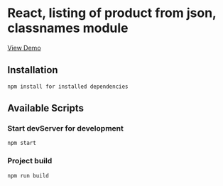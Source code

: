 # React, listing of product from json, classnames module

[View Demo](https://blackwhite2018.github.io/listing-product-from-json)

## Installation

`npm install for installed dependencies`

## Available Scripts

### Start devServer for development

`npm start`

### Project build

`npm run build`